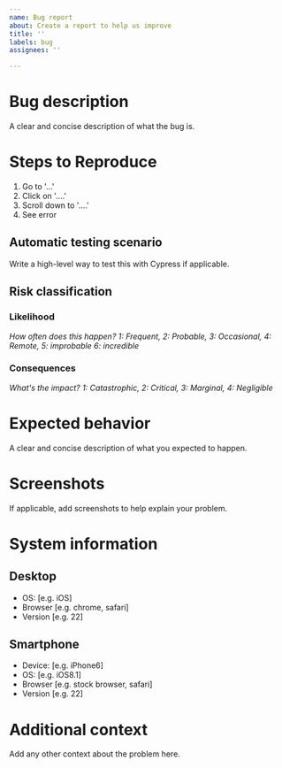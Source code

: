 ```yaml
---
name: Bug report
about: Create a report to help us improve
title: ''
labels: bug
assignees: ''

---
```


# Bug description
A clear and concise description of what the bug is.

# Steps to Reproduce

1. Go to '...'
2. Click on '....'
3. Scroll down to '....'
4. See error

## Automatic testing scenario

Write a high-level way to test this with Cypress if applicable.

## Risk classification

### Likelihood
*How often does this happen? 1: Frequent, 2: Probable, 3: Occasional, 4: Remote, 5: improbable 6: incredible*

### Consequences
*What's the impact? 1: Catastrophic, 2: Critical, 3: Marginal, 4: Negligible*

# Expected behavior
A clear and concise description of what you expected to happen.

# Screenshots
If applicable, add screenshots to help explain your problem.

# System information

## Desktop
 - OS: [e.g. iOS]
 - Browser [e.g. chrome, safari]
 - Version [e.g. 22]

## Smartphone
 - Device: [e.g. iPhone6]
 - OS: [e.g. iOS8.1]
 - Browser [e.g. stock browser, safari]
 - Version [e.g. 22]

# Additional context
Add any other context about the problem here.
